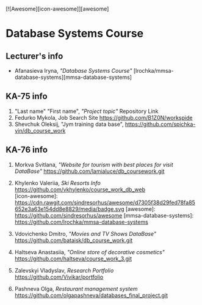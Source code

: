 [![Awesome][icon-awesome]][awesome]
&nbsp;&nbsp;&nbsp;&nbsp;&nbsp;&nbsp;

# Database Systems Course  

## Lecturer's info  

- Afanasieva Iryna, *"Database Systems Course"* [lrochka/mmsa-database-systems][mmsa-database-systems] 

## KA-75 info  
1. "Last name" "First name", *"Project topic"* Repository Link
18. Fedurko Mykola, Job Search Site https://github.com/B1Z0N/workspide
19. Shevchuk Oleksij, "Jym training data base", https://github.com/spichka-vin/db_course_work

## KA-76 info  
1. Morkva Svitlana, *"Website for tourism with best places for visit DataBase"* https://github.com/lamialuce/db_coursework.git  
18. Khylenko Valeriia, *Ski Resorts Info* https://github.com/vkhylenko/course_work_db_web  
[icon-awesome]: https://cdn.rawgit.com/sindresorhus/awesome/d7305f38d29fed78fa85652e3a63e154dd8e8829/media/badge.svg
[awesome]: https://github.com/sindresorhus/awesome
[mmsa-database-systems]: https://github.com/lrochka/mmsa-database-systems
2. Vdovichenko Dmitro, *"Movies and TV Shows DataBase"* https://github.com/bataisk/db_course_work.git

3. Haltseva Anastasiia, *"Оnline store of decorative cosmetics"* https://github.com/haltseva/course_work_3.git

5. Zalevskyi Vladyslav, *Research Portfolio* https://github.com/Vivikar/portfolio
9. Pashneva Olga, *Restaurant management system* https://github.com/olgapashneva/databases_final_project.git
